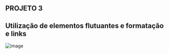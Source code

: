 ## PROJETO 3
## Utilização de elementos flutuantes e formatação e links
![image](https://user-images.githubusercontent.com/80546584/175649309-a8c1d91d-14d3-4d35-b8d3-3d87b7263104.png)
